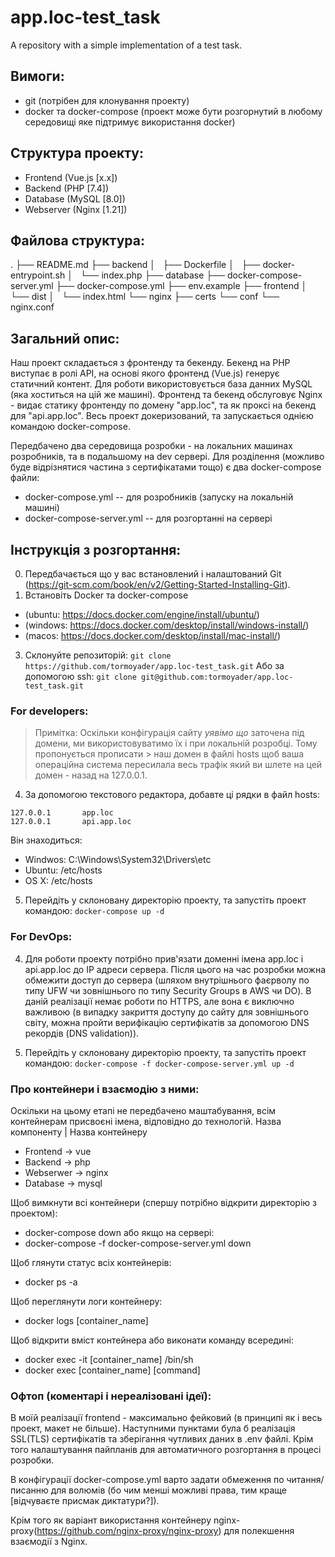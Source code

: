 # app.loc-test_task
A repository with a simple implementation of a test task.

## Вимоги:
- git (потрібен для клонування проекту)
- docker та docker-compose
(проект може бути розгорнутий в любому середовищі яке підтримує використання docker)

## Структура проекту:
- Frontend (Vue.js [x.x])
- Backend (PHP [7.4])
- Database (MySQL [8.0])
- Webserver (Nginx [1.21])

## Файлова структура:
.
├── README.md
├── backend
│   ├── Dockerfile
│   ├── docker-entrypoint.sh
│   └── index.php
├── database
├── docker-compose-server.yml
├── docker-compose.yml
├── env.example
├── frontend
│   └── dist
│       └── index.html
└── nginx
    ├── certs
    └── conf
        └── nginx.conf

## Загальний опис:
Наш проект складається з фронтенду та бекенду. Бекенд на PHP виступає в ролі API, на основі якого фронтенд (Vue.js) генерує статичний контент. Для роботи використовується база данних MySQL (яка хоститься на цій же машині). Фронтенд та бекенд обслуговує Nginx - видає статику фронтенду по домену "app.loc", та як проксі на бекенд для "api.app.loc". Весь проект докеризований, та запускається однією командою docker-compose.

Передбачено два середовища розробки - на локальних машинах розробників, та в подальшому на dev сервері. Для розділення (можливо буде відрізнятися частина з сертифікатами тощо) є два docker-compose файли:
- docker-compose.yml -- для розробників (запуску на локальній машині)
- docker-compose-server.yml -- для розгортанні на сервері

## Інструкція з розгортання:
0. Передбачається що у вас встановлений і налаштований Git (https://git-scm.com/book/en/v2/Getting-Started-Installing-Git).
1. Встановіть Docker та docker-compose 
- (ubuntu: https://docs.docker.com/engine/install/ubuntu/) 
- (windows: https://docs.docker.com/desktop/install/windows-install/) 
- (macos: https://docs.docker.com/desktop/install/mac-install/)

3. Склонуйте репозиторій:
``` git clone https://github.com/tormoyader/app.loc-test_task.git ```
Або за допомогою ssh:
``` git clone git@github.com:tormoyader/app.loc-test_task.git ```

### For developers:
> Примітка: Оскільки конфігурація сайту *уявімо що* заточена під домени, ми використовуватимо їх і при локальній розробці. Тому пропонується прописати > наш домен в файлі hosts щоб ваша операційна система пересилала весь трафік який ви шлете на цей домен - назад на 127.0.0.1.
4. За допомогою текстового редактора, добавте ці рядки в файл hosts:
``` 
127.0.0.1       app.loc
127.0.0.1       api.app.loc 
```

Він знаходиться:
- Windwos: C:\Windows\System32\Drivers\etc
- Ubuntu: /etc/hosts
- OS X: /etc/hosts

5. Перейдіть у склоновану директорію проекту, та запустіть проект командою:
``` docker-compose up -d ```

### For DevOps:
4. Для роботи проекту потрібно прив'язати доменні імена app.loc і api.app.loc до IP адреси сервера. Після цього на час розробки можна обмежити доступ до сервера (шляхом внутрішнього фаєрволу по типу UFW чи зовнішнього по типу Security Groups в AWS чи DO). В даній реалізації немає роботи по HTTPS, але вона є виключно важливою (в випадку закриття доступу до сайту для зовнішнього світу, можна пройти верифікацію сертифікатів за допомогою DNS рекордів (DNS validation)). 

5. Перейдіть у склоновану директорію проекту, та запустіть проект командою:
``` docker-compose -f docker-compose-server.yml up -d ```

### Про контейнери і взаємодію з ними:
Оскільки на цьому етапі не передбачено маштабування, всім контейнерам присвоєні імена, відповідно до технологій. 
Назва компоненту | Назва контейнеру
- Frontend -> vue
- Backend -> php
- Webserwer -> nginx
- Database -> mysql

Щоб вимкнути всі контейнери (спершу потрібно відкрити директорію з проектом):
- docker-compose down 
або якщо на сервері:
- docker-compose -f docker-compose-server.yml down

Щоб глянути статус всіх контейнерів:
- docker ps -a

Щоб переглянути логи контейнеру:
- docker logs [container_name]

Щоб відкрити вміст контейнера або виконати команду всередині:
- docker exec -it [container_name] /bin/sh
- docker exec [container_name] [command]

### Офтоп (коментарі і нереалізовані ідеї):
В моїй реалізації frontend - максимально фейковий (в принципі як і весь проект, макет не більше). Наступними пунктами була б реалізація SSL(TLS) сертифікатів та зберігання чутливих даних в .env файлі. Крім того налаштування пайпланів для автоматичного розгортання в процесі розробки. 

В конфігурації docker-compose.yml варто задати обмеження по читання/писанню для волюмів (бо чим менші можливі права, тим краще [відчуваєте присмак диктатури?]).

Крім того як варіант використання контейнеру nginx-proxy(https://github.com/nginx-proxy/nginx-proxy) для полекшення взаємодії з Nginx.
